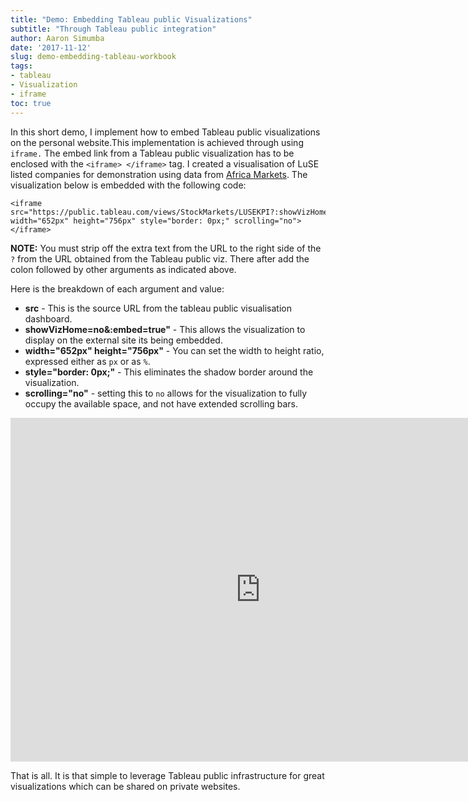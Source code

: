 ```yaml
---
title: "Demo: Embedding Tableau public Visualizations"
subtitle: "Through Tableau public integration"
author: Aaron Simumba
date: '2017-11-12'
slug: demo-embedding-tableau-workbook
tags:
- tableau 
- Visualization
- iframe
toc: true
---
```

In this short demo, I implement how to embed Tableau public visualizations on the personal website.This implementation is achieved through using `iframe.` The embed link from a Tableau public visualization has to be enclosed with the `<iframe> </iframe>` tag. I created a visualisation of LuSE listed companies for demonstration using data from [Africa Markets](https://www.african-markets.com/en/).
The visualization below is embedded with the following code:

    <iframe 
    src="https://public.tableau.com/views/StockMarkets/LUSEKPI?:showVizHome=no&:embed=true" width="652px" height="756px" style="border: 0px;" scrolling="no">
    </iframe>

**NOTE:** You must strip off the extra text from the URL to the right side of the `?` from the URL obtained from the Tableau public viz. There after add the colon followed by other arguments as indicated above.

Here is the breakdown of each argument and value:

- **src** - This is the source URL from the tableau public visualisation dashboard. 
- **showVizHome=no&:embed=true"** - This allows the visualization to display on the external site its being embedded.
- **width="652px" height="756px"** - You can set the width to height ratio, expressed either as `px` or as `%`.
- **style="border: 0px;"** - This eliminates the shadow border around the visualization.
- **scrolling="no"** - setting this to `no` allows for the visualization to fully occupy the available space, and not have extended scrolling bars.


<iframe src="https://public.tableau.com/views/StockMarkets/LUSEKPI?:showVizHome=no&:embed=true" frameborder="0" width="800" height="550" allowtransparency></iframe>

 That is all. It is that simple to leverage Tableau public infrastructure  for great visualizations which can be shared on private websites.